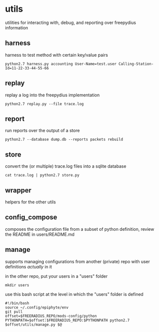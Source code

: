 utils
===

utilities for interacting with, debug, and reporting over freepydius information

## harness

harness to test method with certain key/value pairs
```
python2.7 harness.py accounting User-Name=test.user Calling-Station-Id=11-22-33-44-55-66
```

## replay

replay a log into the freepydius implementation
```
python2.7 replay.py --file trace.log
```

## report

run reports over the output of a store
```
python2.7 --database dump.db --reports packets rebuild 
```

## store

convert the (or multiple) trace.log files into a sqlite database

```
cat trace.log | python2.7 store.py
```

## wrapper

helpers for the other utils

## config_compose

composes the configuration file from a subset of python definition, review the README in users/README.md

## manage

supports managing configurations from another (private) repo with user definitions _actually_ in it

in the other repo, put your users in a "users" folder
```
mkdir users
```

use this bash script at the level in which the "users" folder is defined
```
#!/bin/bash
source ~/.config/epiphyte/env
git pull
offset=$FREERADIUS_REPO/mods-config/python
PYTHONPATH=$offset:$FREERADIUS_REPO:$PYTHONPATH python2.7 $offset/utils/manage.py $@
```
